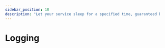 ```yaml
---
sidebar_position: 10
description: "Let your service sleep for a specified time, guaranteed by Restate."
---
```


# Logging